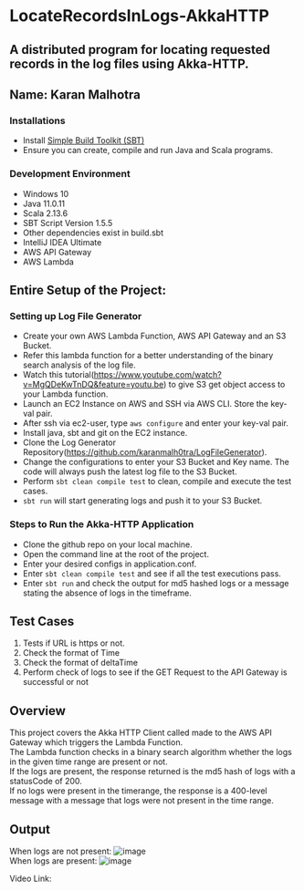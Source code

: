 # LocateRecordsInLogs-AkkaHTTP
A distributed program for locating requested records in the log files using Akka-HTTP.
---
Name: Karan Malhotra
---

### Installations
+ Install [Simple Build Toolkit (SBT)](https://www.scala-sbt.org/1.x/docs/index.html)
+ Ensure you can create, compile and run Java and Scala programs.

### Development Environment
+ Windows 10
+ Java 11.0.11
+ Scala 2.13.6
+ SBT Script Version 1.5.5
+ Other dependencies exist in build.sbt
+ IntelliJ IDEA Ultimate
+ AWS API Gateway
+ AWS Lambda

## Entire Setup of the Project:
### Setting up Log File Generator
- Create your own AWS Lambda Function, AWS API Gateway and an S3 Bucket.
- Refer this lambda function for a better understanding of the binary search analysis of the log file.
- Watch this tutorial(https://www.youtube.com/watch?v=MgQDeKwTnDQ&feature=youtu.be) to give S3 get object access to your Lambda function.
- Launch an EC2 Instance on AWS and SSH via AWS CLI. Store the key-val pair.
- After ssh via ec2-user, type `aws configure` and enter your key-val pair.
- Install java, sbt and git on the EC2 instance.
- Clone the Log Generator Repository(https://github.com/karanmalh0tra/LogFileGenerator).
- Change the configurations to enter your S3 Bucket and Key name. The code will always push the latest log file to the S3 Bucket.
- Perform `sbt clean compile test` to clean, compile and execute the test cases.
- `sbt run` will start generating logs and push it to your S3 Bucket.

### Steps to Run the Akka-HTTP Application
- Clone the github repo on your local machine.
- Open the command line at the root of the project.
- Enter your desired configs in application.conf.
- Enter `sbt clean compile test` and see if all the test executions pass.
- Enter `sbt run` and check the output for md5 hashed logs or a message stating the absence of logs in the timeframe.

## Test Cases
1. Tests if URL is https or not.
2. Check the format of Time
3. Check the format of deltaTime
4. Perform check of logs to see if the GET Request to the API Gateway is successful or not

## Overview
This project covers the Akka HTTP Client called made to the AWS API Gateway which triggers the Lambda Function.<br/>
The Lambda function checks in a binary search algorithm whether the logs in the given time range are present or not.<br/>
If the logs are present, the response returned is the md5 hash of logs with a statusCode of 200.<br/>
If no logs were present in the timerange, the response is a 400-level message with a message that logs were not present in the time range.

## Output
When logs are not present:
![image](https://user-images.githubusercontent.com/22276682/140573937-d8383fb0-b30f-48bd-9442-914f4016e1e4.png)
<br/>
When logs are present:
![image](https://user-images.githubusercontent.com/22276682/140574082-5e064c07-dc87-49a6-befc-66c27a7c1337.png)

Video Link:
